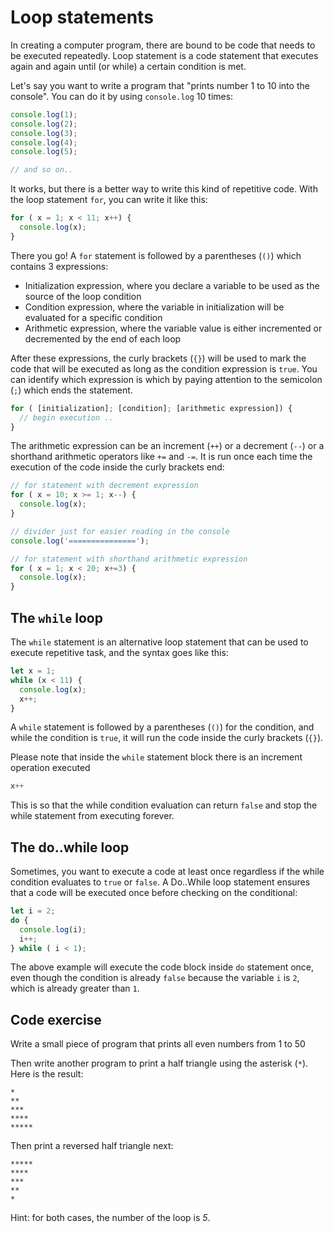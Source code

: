 # Loop statements

In creating a computer program, there are bound to be code that needs to be executed repeatedly. Loop statement is a code statement that executes again and again until (or while) a certain condition is met.

Let's say you want to write a program that "prints number 1 to 10 into the console". You can do it by using `console.log` 10 times:

```js
console.log(1);
console.log(2);
console.log(3);
console.log(4);
console.log(5);

// and so on..
```

It works, but there is a better way to write this kind of repetitive code. With the loop statement `for`, you can write it like this:

```js
for ( x = 1; x < 11; x++) {
  console.log(x);
}
```

There you go! A `for` statement is followed by a parentheses (`()`) which contains 3 expressions:

* Initialization expression, where you declare a variable to be used as the source of the loop condition
* Condition expression, where the variable in initialization will be evaluated for a specific condition
* Arithmetic expression, where the variable value is either incremented or decremented by the end of each loop

After these expressions, the curly brackets (`{}`) will be used to mark the code that will be executed as long as the condition expression is `true`. You can identify which expression is which by paying attention to the semicolon (`;`) which ends the statement.

```js
for ( [initialization]; [condition]; [arithmetic expression]) {
  // begin execution ..
}
```

The arithmetic expression can be an increment (`++`) or a decrement (`--`) or a shorthand arithmetic operators like `+=` and `-=`. It is run once each time the execution of the code inside the curly brackets end:

```js
// for statement with decrement expression
for ( x = 10; x >= 1; x--) {
  console.log(x);
}

// divider just for easier reading in the console
console.log('===============');

// for statement with shorthand arithmetic expression
for ( x = 1; x < 20; x+=3) {
  console.log(x);
}
```

## The `while` loop

The `while` statement is an alternative loop statement that can be used to execute repetitive task, and the syntax goes like this:

```js
let x = 1;
while (x < 11) {
  console.log(x);
  x++;
}
```

A `while` statement is followed by a parentheses (`()`) for the condition, and while the condition is `true`, it will run the code inside the curly brackets (`{}`).

Please note that inside the `while` statement block there is an increment operation executed

```js
x++
```

This is so that the while condition evaluation can return `false` and stop the while statement from executing forever.

## The do..while loop

Sometimes, you want to execute a code at least once regardless if the while condition evaluates to `true` or `false`. A Do..While loop statement ensures that a code will be executed once before checking on the conditional:

```js
let i = 2;
do {
  console.log(i);
  i++;
} while ( i < 1);
```

The above example will execute the code block inside `do` statement once, even though the condition is already `false` because the variable `i` is `2`, which is already greater than `1`.

## Code exercise

Write a small piece of program that prints all even numbers from 1 to 50

Then write another program to print a half triangle using the asterisk (`*`). Here is the result:

```shell
*
**
***
****
*****
```

Then print a reversed half triangle next:

```shell
*****
****
***
**
*
```

Hint: for both cases, the number of the loop is _5_.